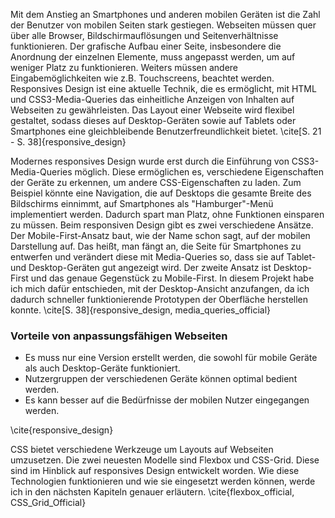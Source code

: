 Mit dem Anstieg an Smartphones und anderen mobilen Geräten ist die Zahl der Benutzer von mobilen Seiten stark gestiegen. Webseiten müssen quer über alle Browser, Bildschirmauflösungen und Seitenverhältnisse funktionieren. Der grafische Aufbau einer Seite, insbesondere die Anordnung der einzelnen Elemente, muss angepasst werden, um auf weniger Platz zu funktionieren. Weiters müssen andere Eingabemöglichkeiten wie z.B. Touchscreens, beachtet werden. Responsives Design ist eine aktuelle Technik, die es ermöglicht, mit HTML und CSS3-Media-Queries das einheitliche Anzeigen von Inhalten auf Webseiten zu gewährleisten. Das Layout einer Webseite wird flexibel gestaltet, sodass dieses auf Desktop-Geräten sowie auf Tablets oder Smartphones eine gleichbleibende Benutzerfreundlichkeit bietet. \cite[S. 21 - S. 38]{responsive_design}

Modernes responsives Design wurde erst durch die Einführung von CSS3-Media-Queries möglich. Diese ermöglichen es, verschiedene Eigenschaften der Geräte zu erkennen, um andere CSS-Eigenschaften zu laden. Zum Beispiel könnte eine Navigation, die auf Desktops die gesamte Breite des Bildschirms einnimmt, auf Smartphones als "Hamburger"-Menü implementiert werden. Dadurch spart man Platz, ohne Funktionen einsparen zu müssen. Beim responsiven Design gibt es zwei verschiedene Ansätze. Der Mobile-First-Ansatz baut, wie der Name schon sagt, auf der mobilen Darstellung auf. Das heißt, man fängt an, die Seite für Smartphones zu entwerfen und verändert diese mit Media-Queries so, dass sie auf Tablet- und Desktop-Geräten gut angezeigt wird. Der zweite Ansatz ist Desktop-First und das genaue Gegenstück zu Mobile-First. In diesem Projekt habe ich mich dafür entschieden, mit der Desktop-Ansicht anzufangen, da ich dadurch schneller funktionierende Prototypen der Oberfläche herstellen konnte. \cite[S. 38]{responsive_design, media_queries_official}

### Vorteile von anpassungsfähigen Webseiten

*   Es muss nur eine Version erstellt werden, die sowohl für mobile Geräte als auch Desktop-Geräte funktioniert.
*   Nutzergruppen der verschiedenen Geräte können optimal bedient werden.
*   Es kann besser auf die Bedürfnisse der mobilen Nutzer eingegangen werden.

\cite{responsive_design}

CSS bietet verschiedene Werkzeuge um Layouts auf Webseiten umzusetzen. Die zwei neuesten Modelle sind Flexbox und CSS-Grid. Diese sind im Hinblick auf responsives Design entwickelt worden. Wie diese Technologien funktionieren und wie sie eingesetzt werden können, werde ich in den nächsten Kapiteln genauer erläutern. \cite{flexbox_official, CSS_Grid_Official}
